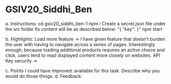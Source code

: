 # GSIV20_Siddhi_Ben

a. Instructions:
cd gsiv20_siddhi_ben-1
npm i
Create a secret.json file under the src folder
Its content will be as described below:
"{ "key": <Your api key> }"
npm start

b. Highlights:
Load more feature -> I have given feature that doesn't burden the user with having to navigate across a series of pages. Interestingly enough, because loading additional products requires an active choice and click, users tend to read displayed content more closely on websites.
API Key security -> 


c. Points I could have improved:
available for this task. Describe why you would do those things.
d. Feedback:

